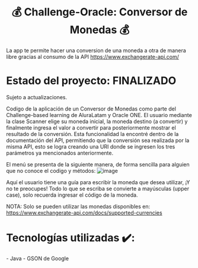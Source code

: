 <h1 align="center"> 💰 Challenge-Oracle: Conversor de Monedas 💰 </h1>

La app te permite hacer una conversion de una moneda a otra de manera libre gracias al consumo de la API https://www.exchangerate-api.com/

<h1>Estado del proyecto: FINALIZADO</h1>
Sujeto a actualizaciones.

Codigo de la aplicación de un Conversor de Monedas como parte del Challenge-based learning de AluraLatam y Oracle ONE.
El usuario mediante la clase Scanner elige su moneda inicial, la moneda destino (a convertir) y finalmente ingresa el valor a convertir para posteriormente mostrar el resultado de la conversión.
Esta funcionalidad la encontré dentro de la documentación del API, permitiendo que la conversión sea realizada por la misma API, esto se logra creando una URI donde se ingresen los tres parámetros ya mencionados anteriormente.

El menú se presenta de la siguiente manera, de forma sencilla para alguien que no conoce el codigo y métodos:
![image](https://github.com/rameunderscore/Challenge-Oracle-ConversorMonedas/assets/159976511/8d124145-6a17-4f16-85b4-453a2d49b85b)

Aquí el usuario tiene una guía para escribir la moneda que desea utilizar, ¡Y no te preocupes! Todo lo que se escriba se convierte a mayúsculas (upper case), solo recuerda ingresar el código de la moneda.

NOTA: Solo se pueden utilizar las monedas disponibles en: https://www.exchangerate-api.com/docs/supported-currencies

<h1>Tecnologías utilizadas ✔️:</h1>
- Java
- GSON de Google
